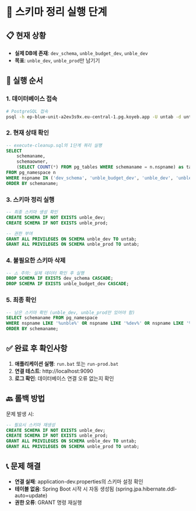 # 🧹 스키마 정리 실행 단계

## 📋 현재 상황
- **실제 DB에 존재**: `dev_schema`, `unble_budget_dev`, `unble_dev`
- **목표**: `unble_dev`, `unble_prod`만 남기기

## 🚀 실행 순서

### 1. 데이터베이스 접속
```bash
# PostgreSQL 접속
psql -h ep-blue-unit-a2ev3s9x.eu-central-1.pg.koyeb.app -U untab -d untab
```

### 2. 현재 상태 확인
```sql
-- execute-cleanup.sql의 1단계 쿼리 실행
SELECT 
    schemaname,
    schemaowner,
    (SELECT COUNT(*) FROM pg_tables WHERE schemaname = n.nspname) as table_count
FROM pg_namespace n
WHERE nspname IN ('dev_schema', 'unble_budget_dev', 'unble_dev', 'unble_prod')
ORDER BY schemaname;
```

### 3. 스키마 정리 실행
```sql
-- 최종 스키마 생성 확인
CREATE SCHEMA IF NOT EXISTS unble_dev;
CREATE SCHEMA IF NOT EXISTS unble_prod;

-- 권한 부여
GRANT ALL PRIVILEGES ON SCHEMA unble_dev TO untab;
GRANT ALL PRIVILEGES ON SCHEMA unble_prod TO untab;
```

### 4. 불필요한 스키마 삭제
```sql
-- ⚠️ 주의: 실제 데이터 확인 후 실행
DROP SCHEMA IF EXISTS dev_schema CASCADE;
DROP SCHEMA IF EXISTS unble_budget_dev CASCADE;
```

### 5. 최종 확인
```sql
-- 남은 스키마 확인 (unble_dev, unble_prod만 있어야 함)
SELECT schemaname FROM pg_namespace 
WHERE nspname LIKE '%unble%' OR nspname LIKE '%dev%' OR nspname LIKE '%prod%'
ORDER BY schemaname;
```

## ✅ 완료 후 확인사항

1. **애플리케이션 실행**: `run.bat` 또는 `run-prod.bat`
2. **연결 테스트**: http://localhost:9090
3. **로그 확인**: 데이터베이스 연결 오류 없는지 확인

## 🔙 롤백 방법

문제 발생 시:
```sql
-- 필요시 스키마 재생성
CREATE SCHEMA IF NOT EXISTS unble_dev;
CREATE SCHEMA IF NOT EXISTS unble_prod;
GRANT ALL PRIVILEGES ON SCHEMA unble_dev TO untab;
GRANT ALL PRIVILEGES ON SCHEMA unble_prod TO untab;
```

## 📞 문제 해결

- **연결 실패**: application-dev.properties의 스키마 설정 확인
- **테이블 없음**: Spring Boot 시작 시 자동 생성됨 (spring.jpa.hibernate.ddl-auto=update)
- **권한 오류**: GRANT 명령 재실행